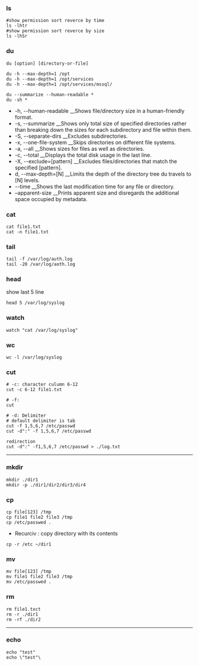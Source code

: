 
### ls 
```
#show permission sort reverce by time
ls -lhtr
#show permission sort reverce by size
ls -lhSr
```
### du
```
du [option] [directory-or-file]
```
```
du -h --max-depth=1 /opt
du -h --max-depth=1 /opt/services
du -h --max-depth=1 /opt/services/mssql/

du --summarize --human-readable *
du -sh *
```

* -h, --human-readable	  __Shows file/directory size in a human-friendly format.
* -s, --summarize	        __Shows only total size of specified directories rather than breaking down the sizes for each subdirectory and file within them.
* -S, --separate-dirs	    __Excludes subdirectories.
* -x, --one-file-system   __Skips directories on different file systems.
* -a, --all	              __Shows sizes for files as well as directories.
* -c, --total	            __Displays the total disk usage in the last line.
* -X, --exclude=[pattern]	__Excludes files/directories that match the specified [pattern].
* d, --max-depth=[N]	    __Limits the depth of the directory tree du travels to [N] levels.
* --time	                __Shows the last modification time for any file or directory.
* –apparent-size  	      __Prints apparent size and disregards the additional space occupied by metadata.

### cat
```
cat file1.txt
cat -n file1.txt
```

### tail
```
tail -f /var/log/auth.log
tail -20 /var/log/aoth.log
```

### head
show last 5 line
```
head 5 /var/log/syslog
```
### watch
```
watch "cat /var/log/syslog"
```
### wc
```
wc -l /var/log/syslog
```
### cut
```
# -c: character culumn 6-12
cut -c 6-12 file1.txt

# -f:
cut 

# -d: Delimiter
# default delimiter is tab
cut -f 1,5,6,7 /etc/passwd
cut -d":" -f 1,5,6,7 /etc/passwd
```
```
redirection
cut -d":" -f1,5,6,7 /etc/passwd > ./log.txt
```
--------------------------------------------------------------

### mkdir
```
mkdir ./dir1
mkdir -p ./dir1/dir2/dir3/dir4
```

### cp
```
cp file[123] /tmp
cp file1 file2 file3 /tmp
cp /etc/passwed .
```
- Recurciv : copy directory with its contents 
```
cp -r /etc ~/dir1
```

### mv
```
mv file[123] /tmp
mv file1 file2 file3 /tmp
mv /etc/passwed .
```

### rm
```
rm file1.txct
rm -r ./dir1
rm -rf ./dir2
```

------------------------------------------------------------------
### echo
```
echo "test"
echo \"test"\
```







